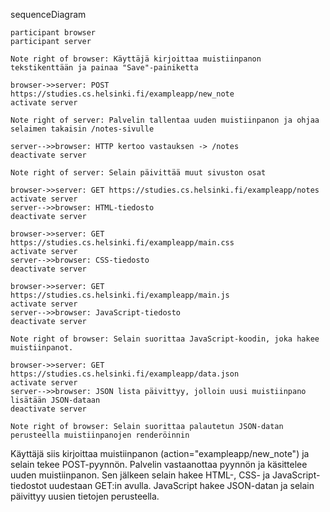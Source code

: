 sequenceDiagram

    participant browser
    participant server

    Note right of browser: Käyttäjä kirjoittaa muistiinpanon tekstikenttään ja painaa "Save"-painiketta

    browser->>server: POST https://studies.cs.helsinki.fi/exampleapp/new_note
    activate server
    
    Note right of server: Palvelin tallentaa uuden muistiinpanon ja ohjaa selaimen takaisin /notes-sivulle
    
    server-->>browser: HTTP kertoo vastauksen -> /notes
    deactivate server

    Note right of server: Selain päivittää muut sivuston osat

    browser->>server: GET https://studies.cs.helsinki.fi/exampleapp/notes
    activate server
    server-->>browser: HTML-tiedosto
    deactivate server

    browser->>server: GET https://studies.cs.helsinki.fi/exampleapp/main.css
    activate server
    server-->>browser: CSS-tiedosto
    deactivate server

    browser->>server: GET https://studies.cs.helsinki.fi/exampleapp/main.js
    activate server
    server-->>browser: JavaScript-tiedosto
    deactivate server

    Note right of browser: Selain suorittaa JavaScript-koodin, joka hakee  muistiinpanot.

    browser->>server: GET https://studies.cs.helsinki.fi/exampleapp/data.json
    activate server
    server-->>browser: JSON lista päivittyy, jolloin uusi muistiinpano lisätään JSON-dataan 
    deactivate server

    Note right of browser: Selain suorittaa palautetun JSON-datan perusteella muistiinpanojen renderöinnin

Käyttäjä siis kirjoittaa muistiinpanon (action="exampleapp/new_note") ja selain tekee POST-pyynnön. Palvelin vastaanottaa pyynnön ja käsittelee uuden muistiinpanon. Sen jälkeen selain hakee HTML-, CSS- ja JavaScript-tiedostot uudestaan GET:in avulla. JavaScript hakee JSON-datan ja selain päivittyy uusien tietojen perusteella.
